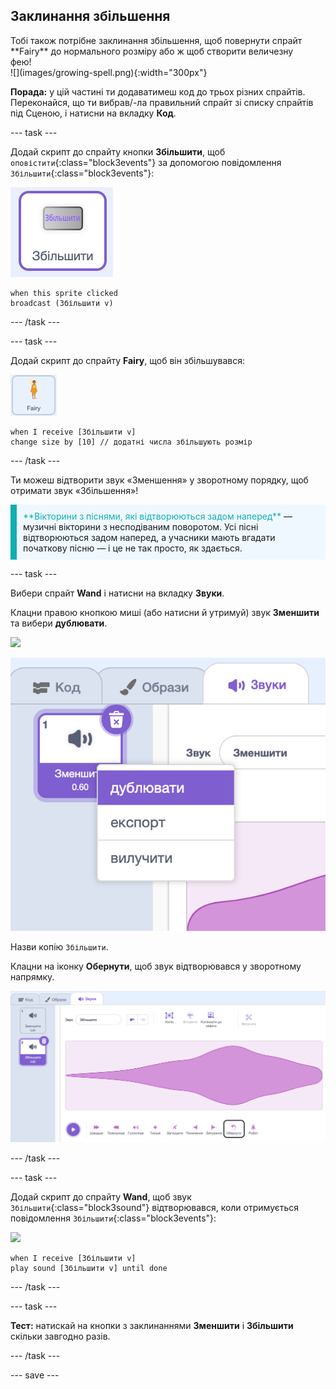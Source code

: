 ## Заклинання збільшення

<div style="display: flex; flex-wrap: wrap">
<div style="flex-basis: 200px; flex-grow: 1; margin-right: 15px;">
Тобі також потрібне заклинання збільшення, щоб повернути спрайт **Fairy** до нормального розміру або ж щоб створити величезну фею!
</div>
<div>
![](images/growing-spell.png){:width="300px"}
</div>
</div>

**Порада:** у цій частині ти додаватимеш код до трьох різних спрайтів. Переконайся, що ти вибрав/-ла правильний спрайт зі списку спрайтів під Сценою, і натисни на вкладку **Код**.

--- task ---

Додай скрипт до спрайту кнопки **Збільшити**, щоб `оповістити`{:class="block3events"} за допомогою повідомлення `Збільшити`{:class="block3events"}:

![](images/grow-icon.png)

```blocks3
when this sprite clicked
broadcast (Збільшити v)
```

--- /task ---

--- task ---

Додай скрипт до спрайту **Fairy**, щоб він збільшувався:

![](images/fairy-icon.png)

```blocks3
when I receive [Збільшити v]
change size by [10] // додатні числа збільшують розмір
```

--- /task ---

Ти можеш відтворити звук «Зменшення» у зворотному порядку, щоб отримати звук «Збільшення»!

<p style="border-left: solid; border-width:10px; border-color: #0faeb0; background-color: aliceblue; padding: 10px;">
<span style="color: #0faeb0">**Вікторини з піснями, які відтворюються задом наперед**</span> — музичні вікторини з несподіваним поворотом. Усі пісні відтворюються задом наперед, а учасники мають вгадати початкову пісню — і це не так просто, як здається. 
</p>

--- task ---

Вибери спрайт **Wand** і натисни на вкладку **Звуки**.

Клацни правою кнопкою миші (або натисни й утримуй) звук **Зменшити** та вибери **дублювати**.

![](images/wand-icon.png)

![Звук «Зменшити» зі спливаючим меню, що показує дублювання.](images/duplicate-sound.png)

Назви копію `Збільшити`.

Клацни на іконку **Обернути**, щоб звук відтворювався у зворотному напрямку.

![Звук «Збільшити» із підсвіченою іконкою «Обернути».](images/reverse-sound.png)

--- /task ---

--- task ---

Додай скрипт до спрайту **Wand**, щоб звук `Збільшити`{:class="block3sound"} відтворювався, коли отримується повідомлення `Збільшити`{:class="block3events"}:

![](images/wand-icon.png)

```blocks3
when I receive [Збільшити v]
play sound [Збільшити v] until done
```

--- /task ---

--- task ---

**Тест:** натискай на кнопки з заклинаннями **Зменшити** і **Збільшити** скільки завгодно разів.

--- /task ---

--- save ---

